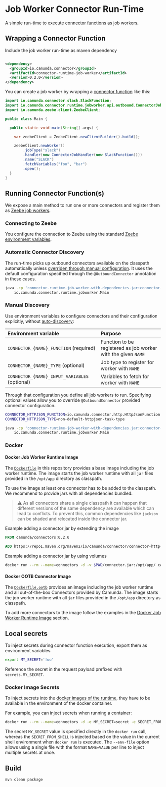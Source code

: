 # Job Worker Connector Run-Time

A simple run-time to execute [connector functions](../core) as job workers.

## Wrapping a Connector Function

Include the job worker run-time as maven dependency

```xml

<dependency>
  <groupId>io.camunda.connector</groupId>
  <artifactId>connector-runtime-job-worker</artifactId>
  <version>0.2.0</version>
</dependency>
```

You can create a job worker by wrapping a [connector function](../core) like this:

```java
import io.camunda.connector.slack.SlackFunction;
import io.camunda.connector.runtime.jobworker.api.outbound.ConnectorJobHandler;
import io.camunda.zeebe.client.ZeebeClient;

public class Main {

  public static void main(String[] args) {

    var zeebeClient = ZeebeClient.newClientBuilder().build();

    zeebeClient.newWorker()
        .jobType("slack")
        .handler(new ConnectorJobHandler(new SlackFunction()))
        .name("SLACK")
        .fetchVariables("foo", "bar")
        .open();
  }
}
```

## Running Connector Function(s)

We expose a main method to run one or more connectors and register them
as [Zeebe job workers](https://docs.camunda.io/docs/next/components/concepts/job-workers/).

### Connecting to Zeebe

You configure the connection to Zeebe using the
standard [Zeebe environment variables](https://docs.camunda.io/docs/apis-clients/java-client/#bootstrapping).

### Automatic Connector Discovery

The run-time picks up outbound connectors available on the classpath automatically unless [overriden through manual configuration](#manual-discovery).
It uses the default configuration specified through the `@OutboundConnector` annotation in these cases.

```bash
java -cp 'connector-runtime-job-worker-with-dependencies.jar:connector-http-json-with-dependencies.jar' \
    io.camunda.connector.runtime.jobworker.Main
```

### Manual Discovery

Use environment variables to configure connectors and their configuration explicitly, without [auto-discovery](#automatic-connector-discovery):

| Environment variable                          | Purpose                                                       |
|:----------------------------------------------|:--------------------------------------------------------------|
| `CONNECTOR_{NAME}_FUNCTION` (required)        | Function to be registered as job worker with the given `NAME` |
| `CONNECTOR_{NAME}_TYPE` (optional)            | Job type to register for worker with `NAME`                   |
| `CONNECTOR_{NAME}_INPUT_VARIABLES` (optional) | Variables to fetch for worker with `NAME`                     |

Through that configuration you define all job workers to run.
Specifying optional values allow you to override `@OutboundConnector` provided connector configuration.

```bash
CONNECTOR_HTTPJSON_FUNCTION=io.camunda.connector.http.HttpJsonFunction
CONNECTOR_HTTPJSON_TYPE=non-default-httpjson-task-type

java -cp 'connector-runtime-job-worker-with-dependencies.jar:connector-http-json-with-dependencies.jar' \
    io.camunda.connector.runtime.jobworker.Main
```

### Docker

#### Docker Job Worker Runtime Image

The [`Dockerfile`](./Dockerfile) in this repository provides a base image
including the job worker runtime. The image starts the job worker runtime with
all `jar` files provided in the `/opt/app` directory as classpath.

To use the image at least one connector has to be added to the classpath. We recommend to provide jars with all dependencies bundled.

> :warning: As all connectors share a single classpath it can happen that
> different versions of the same dependency are available which can lead to
> conflicts. To prevent this, common dependencies like `jackson` can be shaded and
> relocated inside the connector jar.

Example adding a connector jar by extending the image

```dockerfile
FROM camunda/connectors:0.2.0

ADD https://repo1.maven.org/maven2/io/camunda/connector/connector-http-json/0.9.0/connector-http-json-0.9.0-with-dependencies.jar /opt/app/
```

Example adding a connector jar by using volumes

```bash
docker run --rm --name=connectors -d -v $PWD/connector.jar:/opt/app/ camunda/connectors:0.2.0
```

#### Docker OOTB Connector Image

The [`Dockerfile.ootb`](./Dockerfile.ootb) provides an image including the job worker runtime and all out-of-the-box Connectors provided by Camunda.
The image starts the job worker runtime with all `jar` files provided in the `/opt/app` directory as classpath.

To add more connectors to the image follow the examples in the [Docker Job Worker Runtime Image](#docker-job-worker-runtime-image) section.

## Local secrets

To inject secrets during connector function execution, export them as environment variables

```bash
export MY_SECRET='foo'
```

Reference the secret in the request payload prefixed with `secrets.MY_SECRET`.

### Docker Image Secrets

To inject secrets into the [docker images of the runtime](#docker), they have to be available in the environment of the docker container.

For example, you can inject secrets when running a container:

```bash
docker run --rm --name=connectors -d -e MY_SECRET=secret -e SECRET_FROM_SHELL --env-file secrets.txt camunda/connectors:0.2.0-ootb
```

The secret `MY_SECRET` value is specified directly in the `docker run` call,
whereas the `SECRET_FROM_SHELL` is injected based on the value in the
current shell environment when `docker run` is executed. The `--env-file`
option allows using a single file with the format `NAME=VALUE` per line
to inject multiple secrets at once.

## Build

```bash
mvn clean package
```
